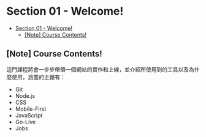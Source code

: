 # Section 01 - Welcome!

- [Section 01 - Welcome!](#section-01---welcome)
  - [[Note] Course Contents!](#note-course-contents)

## [Note] Course Contents!

這門課程將會一步步帶領一個網站的實作和上線，並介紹所使用到的工具以及為什麼使用，涵蓋的主題有：

- Git
- Node.js
- CSS
- Mobile-First
- JavaScript
- Go-Live
- Jobs